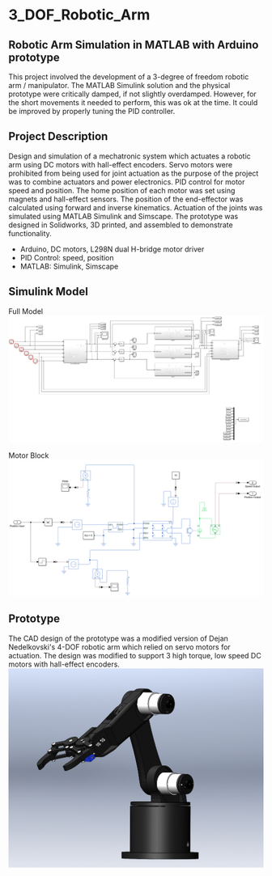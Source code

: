 # 3_DOF_Robotic_Arm
## Robotic Arm Simulation in MATLAB with Arduino prototype
This project involved the development of a 3-degree of freedom robotic arm / manipulator. The MATLAB Simulink solution and the physical prototype were critically damped, if not slightly overdamped. However, for the short movements it needed to perform, this was ok at the time. It could be improved by properly tuning the PID controller.

## Project Description
Design and simulation of a mechatronic system which actuates a robotic arm using DC motors with hall-effect encoders. Servo motors were prohibited from being used for joint actuation as the purpose of the project was to combine actuators and power electronics. PID control for motor speed and position. The home position of each motor was set using magnets and hall-effect sensors. The position of the end-effector was calculated using forward and inverse kinematics. Actuation of the joints was simulated using MATLAB Simulink and Simscape. The prototype was designed in Solidworks, 3D printed, and assembled to demonstrate functionality.

- Arduino, DC motors, L298N dual H-bridge motor driver
- PID Control: speed, position
- MATLAB: Simulink, Simscape

## Simulink Model
Full Model
![alt text](https://github.com/a-rilley/3_DOF_Robotic_Arm/blob/main/Simulink%20Blocks/Simulink%20Model.png)

Motor Block
![alt text](https://github.com/a-rilley/3_DOF_Robotic_Arm/blob/main/Simulink%20Blocks/Simulink%20Model-Motor%20Block.png)

## Prototype
The CAD design of the prototype was a modified version of Dejan Nedelkovski's 4-DOF robotic arm which relied on servo motors for actuation. The design was modified to support 3 high torque, low speed DC motors with hall-effect encoders.
![alt text](https://github.com/a-rilley/3_DOF_Robotic_Arm/blob/main/Photos/Robot%20Arm%20Assembly.png)

